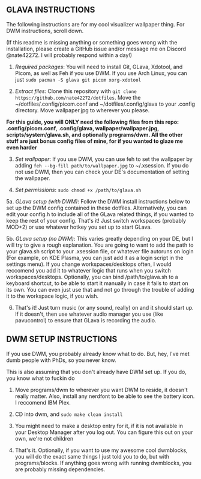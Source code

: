 ## GLAVA INSTRUCTIONS

The following instructions are for my cool visualizer wallpaper thing. For DWM instructions, scroll down.


(If this readme is missing anything or something goes wrong with the installation, please create a GitHub issue and/or message me on Discord @nate42272. I will probably respond within a day!)


1. *Required packages*: You will need to install Git, GLava, Xdotool, and Picom, as well as Feh if you use DWM. If you use Arch Linux, you can just `sudo pacman -S glava git picom xorg-xdotool`


2. *Extract files*: Clone this repository with `git clone https://github.com/nate42272/dotfiles`. Move the ~/dotfiles/.config/picom.conf and ~/dotfiles/.config/glava to your .config directory. Move wallpaper.jpg to wherever you please.

**For this guide, you will ONLY need the following files from this repo: .config/picom.conf, .config/glava, wallpaper/wallpaper.jpg, scripts/system/glava.sh, and optionally programs/dwm. All the other stuff are just bonus config files of mine, for if you wanted to glaze me even harder**

3. *Set wallpaper*: If you use DWM, you can use feh to set the wallpaper by adding `feh --bg-fill path/to/wallpaper.jpg` to ~/.xsession. If you do not use DWM, then you can check your DE's documentation of setting the wallpaper.

4. *Set permissions*: `sudo chmod +x /path/to/glava.sh`

5a. *GLava setup (with DWM)*: Follow the DWM install instructions below to set up the DWM config contained in these dotfiles. Alternatively, you can edit your config.h to include all of the GLava related things, if you wanted to keep the rest of your config. That's it! Just switch workspaces (probably MOD+2) or use whatever hotkey you set up to start GLava.

5b. *GLava setup (no DWM)*: This varies greatly depending on your DE, but I will try to give a rough explanation. You are going to want to add the path to your glava.sh script to your .xsession file, or whatever file autoruns on login (For example, on KDE Plasma, you can just add it as a login script in the settings menu). If you change workspaces/desktops often, I would reccomend you add it to whatever logic that runs when you switch workspaces/desktops. Optionally, you can bind /path/to/glava.sh to a keyboard shortcut, to be able to start it manually in case it fails to start on its own. You can even just use that and not go through the trouble of adding it to the workspace logic, if you wish.

6. That's it! Just turn music (or any sound, really) on and it should start up. If it doesn't, then use whatever audio manager you use (like pavucontrol) to ensure that GLava is recording the audio.





## DWM SETUP INSTRUCTIONS

If you use DWM, you probably already know what to do. But, hey, I've met dumb people with PhDs, so you never know.

This is also assuming that you don't already have DWM set up. If you do, you know what to fuckin do


1. Move programs/dwm to wherever you want DWM to reside, it doesn't really matter. Also, install any nerdfont to be able to see the battery icon. I reccomend IBM Plex.

2. CD into dwm, and `sudo make clean install`

3. You might need to make a desktop entry for it, if it is not available in your Desktop Manager after you log out. You can figure this out on your own, we're not children

4. That's it. Optionally, if you want to use my awesome cool dwmblocks, you will do the exact same things I just told you to do, but with programs/blocks. If anything goes wrong with running dwmblocks, you are probably missing dependencies.







